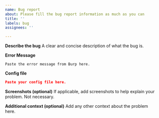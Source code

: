 ```yaml
---
name: Bug report
about: Please fill the bug report information as much as you can
title: ''
labels: bug
assignees: ''

---
```


**Describe the bug**
A clear and concise description of what the bug is.

**Error Message**
```
Paste the error message from Burp here.
```

**Config file**
```json
Paste your config file here.
```

**Screenshots (optional)**
If applicable, add screenshots to help explain your problem. Not necessary.

**Additional context (optional)**
Add any other context about the problem here.
